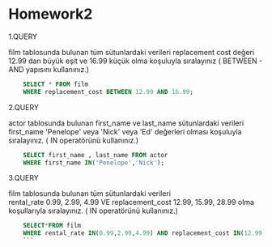 # Homework2

1.QUERY

film tablosunda bulunan tüm sütunlardaki verileri 
replacement cost değeri 12.99 dan büyük eşit ve 16.99 küçük olma koşuluyla sıralayınız 
( BETWEEN - AND yapısını kullanınız.)
```SQL
    SELECT * FROM film
    WHERE replacement_cost BETWEEN 12.99 AND 16.99;
```

2.QUERY

actor tablosunda bulunan first_name ve last_name sütunlardaki verileri 
first_name 'Penelope' veya 'Nick' veya 'Ed' değerleri olması koşuluyla sıralayınız. 
( IN operatörünü kullanınız.)
```SQL
    SELECT first_name , last_name FROM actor
    WHERE first_name IN('Penelope','Nick'); 
```

3.QUERY

film tablosunda bulunan tüm sütunlardaki verileri  
rental_rate 0.99, 2.99, 4.99 
VE replacement_cost 12.99, 15.99, 28.99 olma koşullarıyla sıralayınız. ( IN operatörünü kullanınız.)
```SQL
    SELECT*FROM film
    WHERE rental_rate IN(0.99,2.99,4.99) AND replacement_cost IN(12.99,15.99,28.99);
    ```
